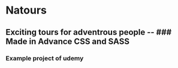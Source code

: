 # Natours  
## Exciting tours for adventrous people -- ### Made in Advance CSS and SASS

### Example project of udemy 
